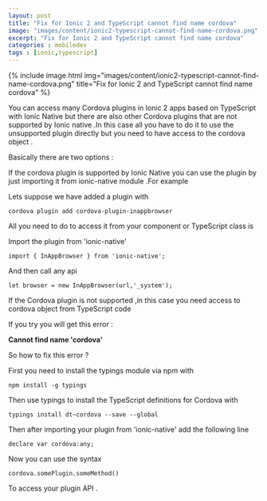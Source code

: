 ```yaml
---
layout: post
title: "Fix for Ionic 2 and TypeScript cannot find name cordova"
image: "images/content/ionic2-typescript-cannot-find-name-cordova.png"
excerpt: "Fix for Ionic 2 and TypeScript cannot find name cordova"
categories : mobiledev
tags : [ionic,typescript] 
---
```


{% include image.html
   img="images/content/ionic2-typescript-cannot-find-name-cordova.png"
       title="Fix for Ionic 2 and TypeScript cannot find name cordova"
%}

You can access many Cordova plugins in Ionic 2 apps based on TypeScript with Ionic Native but there are 
also other Cordova plugins that are not supported by Ionic native .In this case all you have to do it to use 
the unsupported plugin directly but you need to have access to the cordova object .

Basically there are two options : 

If the cordova plugin is supported by Ionic Native you can use the plugin 
by just importing it from ionic-native module .For example

Lets suppose we have added a plugin with 

    cordova plugin add cordova-plugin-inappbrowser

All you need to do to access it from your component or TypeScript class is 

Import the plugin from 'ionic-native'

    import { InAppBrowser } from 'ionic-native';

And then call any api 

    let browser = new InAppBrowser(url,'_system');

If the Cordova plugin is not supported ,in this case you need access to cordova object from TypeScript code

If you try you will get this error :

<b>
Cannot find name 'cordova'
</b>

So how to fix this error ?

First you need to install the typings module via npm with
    
    npm install -g typings

Then use typings to install the TypeScript definitions for Cordova with 

    typings install dt~cordova --save --global 

Then after importing your plugin from 'ionic-native' add the following line 

    declare var cordova:any;

Now you can use the syntax 

    cordova.somePlugin.someMethod() 

To access your plugin API .

    
    